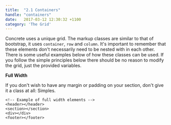```yaml
---
title:  "2.1 Containers"
handle: "containers"
date:   2017-03-12 12:30:32 +1100
category: 'The Grid'
---
```

Concrete uses a unique grid. The markup classes are similar to that of bootstrap, it uses `container`, `row` and `column`. It's important to remember that these elements don't necessarily need to be nested with in each other. There is some useful examples below of how these classes can be used. If you follow the simple principles below there should be no reason to modify the grid, just the provided variables.

 **Full Width**

 If you don't wish to have any margin or padding on your section, don't give it a class at all: Simples.

	<!-- Example of full width elements -->
	<header></header>
	<section></section>
	<div></div>
	<footer></footer>
